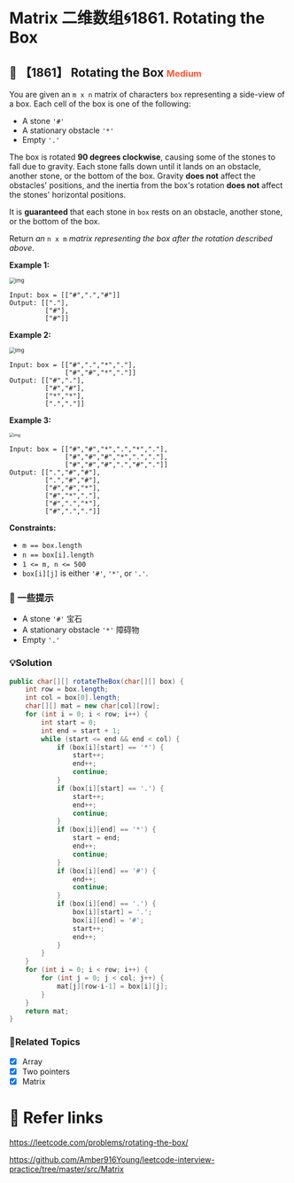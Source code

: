 # Matrix 二维数组🌀1861. Rotating the Box

## 💙 【1861】 Rotating the Box <font size="3" color="#FF5733">Medium</font>

You are given an `m x n` matrix of characters `box` representing a side-view of a box. Each cell of the box is one of the following:

- A stone `'#'`
- A stationary obstacle `'*'`
- Empty `'.'`

The box is rotated **90 degrees clockwise**, causing some of the stones to fall due to gravity. Each stone falls down until it lands on an obstacle, another stone, or the bottom of the box. Gravity **does not** affect the obstacles' positions, and the inertia from the box's rotation **does not** affect the stones' horizontal positions.

It is **guaranteed** that each stone in `box` rests on an obstacle, another stone, or the bottom of the box.

Return *an* `n x m` *matrix representing the box after the rotation described above*.

**Example 1:**

<img src="https://assets.leetcode.com/uploads/2021/04/08/rotatingtheboxleetcodewithstones.png" alt="img" style="zoom:67%;" />

```
Input: box = [["#",".","#"]]
Output: [["."],
         ["#"],
         ["#"]]
```

**Example 2:**

<img src="https://assets.leetcode.com/uploads/2021/04/08/rotatingtheboxleetcode2withstones.png" alt="img" style="zoom:67%;" />

```
Input: box = [["#",".","*","."],
              ["#","#","*","."]]
Output: [["#","."],
         ["#","#"],
         ["*","*"],
         [".","."]]
```

**Example 3:**

<img src="https://assets.leetcode.com/uploads/2021/04/08/rotatingtheboxleetcode3withstone.png" alt="img" style="zoom:50%;" />

```
Input: box = [["#","#","*",".","*","."],
              ["#","#","#","*",".","."],
              ["#","#","#",".","#","."]]
Output: [[".","#","#"],
         [".","#","#"],
         ["#","#","*"],
         ["#","*","."],
         ["#",".","*"],
         ["#",".","."]]
```

**Constraints:**

- `m == box.length`
- `n == box[i].length`
- `1 <= m, n <= 500`
- `box[i][j]` is either `'#'`, `'*'`, or `'.'`.

### 📝 一些提示

- A stone `'#'` 宝石
- A stationary obstacle `'*'` 障碍物
- Empty `'.'` 

### 💡Solution

```java
public char[][] rotateTheBox(char[][] box) {
    int row = box.length;
    int col = box[0].length;
    char[][] mat = new char[col][row];
    for (int i = 0; i < row; i++) {
        int start = 0;
        int end = start + 1;
        while (start <= end && end < col) {
            if (box[i][start] == '*') {
                start++;
                end++;
                continue;
            }
            if (box[i][start] == '.') {
                start++;
                end++;
                continue;
            }
            if (box[i][end] == '*') {
                start = end;
                end++;
                continue;
            }
            if (box[i][end] == '#') {
                end++;
                continue;
            }
            if (box[i][end] == '.') {
                box[i][start] = '.';
                box[i][end] = '#';
                start++;
                end++;
            }
        }
    }
    for (int i = 0; i < row; i++) {
        for (int j = 0; j < col; j++) {
            mat[j][row-i-1] = box[i][j];
        }
    }
    return mat;
}
```

### 🚦Related Topics

- [x] Array 
- [x] Two pointers
- [x] Matrix 

# 🔗 Refer links

https://leetcode.com/problems/rotating-the-box/

https://github.com/Amber916Young/leetcode-interview-practice/tree/master/src/Matrix



